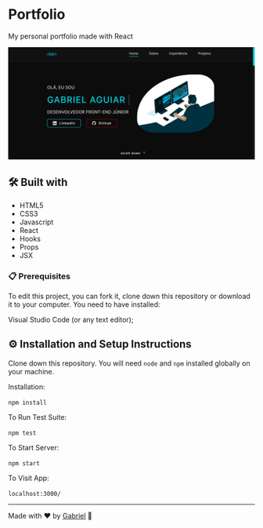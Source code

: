 # Portfolio
My personal portfolio made with React

![screencapture-portifolio](./public/images/print_Portifolio.png)

## 🛠️ Built with
* HTML5
* CSS3
* Javascript
* React
* Hooks
* Props
* JSX

### 📋 Prerequisites

To edit this project, you can fork it, clone down this repository or download it to your computer. You need to have installed:


Visual Studio Code (or any text editor);


## ⚙️ Installation and Setup Instructions

Clone down this repository. You will need `node` and `npm` installed globally on your machine.  

Installation:

`npm install`  

To Run Test Suite:  

`npm test`  

To Start Server:

`npm start`  

To Visit App:

`localhost:3000/`

---
Made with ❤️ by [Gabriel](https://github.com/GabrielAguiarDev) 👀
